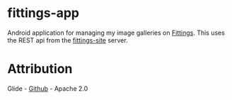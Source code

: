 # fittings-app

Android application for managing my image galleries on [Fittings](https://fittings.net.nz).
This uses the REST api from the [fittings-site](https://github.com/Fittings/fittings-site) server.


# Attribution

Glide - [Github](https://github.com/bumptech/glide) - Apache 2.0
